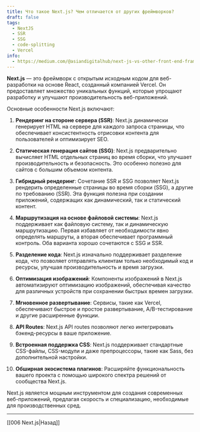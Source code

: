 ```yaml
---
title: Что такое Next.js? Чем отличается от других фреймворков?
draft: false
tags:
  - NextJS
  - SSR
  - SSG
  - code-splitting
  - Vercel
info:
  - https://medium.com/@asiandigitalhub/next-js-vs-other-front-end-frameworks-55d7ef1d51f0
---
```

**Next.js** — это фреймворк с открытым исходным кодом для веб-разработки на основе React, созданный компанией Vercel. Он предоставляет множество уникальных функций, которые упрощают разработку и улучшают производительность веб-приложений. 

Основные особенности Next.js включают:

1. **Рендеринг на стороне сервера (SSR)**: Next.js динамически генерирует HTML на сервере для каждого запроса страницы, что обеспечивает консистентность отрисовки контента для пользователей и оптимизирует SEO.
   
2. **Статическая генерация сайтов (SSG)**: Next.js предварительно вычисляет HTML отдельных страниц во время сборки, что улучшает производительность и безопасность. Это особенно полезно для сайтов с большим объемом контента.
   
3. **Гибридный рендеринг**: Сочетание SSR и SSG позволяет Next.js рендерить определенные страницы во время сборки (SSG), а другие по требованию (SSR). Эта функция полезна при создании приложений, содержащих как динамический, так и статический контент.
   
4. **Маршрутизация на основе файловой системы**: Next.js поддерживает как файловую систему, так и динамическую маршрутизацию. Первая избавляет от необходимости явно определять маршруты, а вторая обеспечивает программный контроль. Оба варианта хорошо сочетаются с SSG и SSR.
   
5. **Разделение кода**: Next.js изначально поддерживает разделение кода, что позволяет отправлять клиентам только необходимый код и ресурсы, улучшая производительность и время загрузки.
   
6. **Оптимизация изображений**: Компоненты изображений в Next.js автоматизируют оптимизацию изображений, обеспечивая качество для различных устройств при сохранении быстрых времен загрузки.
   
7. **Мгновенное развертывание**: Сервисы, такие как Vercel, обеспечивают быстрое и простое развертывание, A/B-тестирование и другие расширенные функции.
   
8. **API Routes**: Next.js API routes позволяют легко интегрировать бэкенд-ресурсы в ваше приложение.
   
9. **Встроенная поддержка CSS**: Next.js поддерживает стандартные CSS-файлы, CSS-модули и даже препроцессоры, такие как Sass, без дополнительной настройки.
   
10. **Обширная экосистема плагинов**: Расширяйте функциональность вашего проекта с помощью широкого спектра решений от сообщества Next.js.

Next.js является мощным инструментом для создания современных веб-приложений, предлагая скорость и специализацию, необходимые для производственных сред.

____

[[006 Next.js|Назад]]